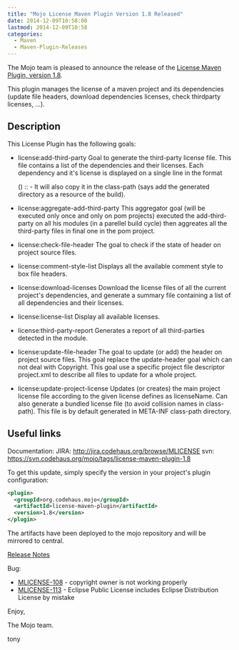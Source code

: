 ```yaml
---
title: "Mojo License Maven Plugin Version 1.8 Released"
date: 2014-12-09T10:58:00
lastmod: 2014-12-09T10:58
categories:
  - Maven
  - Maven-Plugin-Releases
---
```

The Mojo team is pleased to announce the release of the [License Maven Plugin,
version 1.8](http://mojo.codehaus.org/license-maven-plugin).


This plugin manages the license of a maven project and its dependencies (update
file headers, download dependencies licenses, check thirdparty licenses, ...).

Description
-----------

This License Plugin has the following goals:

* license:add-third-party
  Goal to generate the third-party license file. This file contains a list of
  the dependencies and their licenses. Each dependency and it's license is
  displayed on a single line in the format

   (<license-name>) <project-name> <groupId>:<artifactId>:<version> -
  <project-url>
  It will also copy it in the class-path (says add the generated directory as a
  resource of the build).

* license:aggregate-add-third-party
  This aggregator goal (will be executed only once and only on pom projects)
  executed the add-third-party on all his modules (in a parellel build cycle)
  then aggreates all the third-party files in final one in the pom project.

* license:check-file-header
  The goal to check if the state of header on project source files.

* license:comment-style-list
  Displays all the available comment style to box file headers.

* license:download-licenses
  Download the license files of all the current project's dependencies, and
  generate a summary file containing a list of all dependencies and their
  licenses.

* license:license-list
  Display all available licenses.

* license:third-party-report
  Generates a report of all third-parties detected in the module.

* license:update-file-header
  The goal to update (or add) the header on project source files. This goal
  replace the update-header goal which can not deal with Copyright. This goal
  use a specific project file descriptor project.xml to describe all files to
  update for a whole project.

* license:update-project-license
  Updates (or creates) the main project license file according to the given
  license defines as licenseName. Can also generate a bundled license file (to
  avoid collision names in class-path). This file is by default generated in
  META-INF class-path directory.

Useful links
------------

Documentation: JIRA: http://jira.codehaus.org/browse/MLICENSE
svn:  https://svn.codehaus.org/mojo/tags/license-maven-plugin-1.8

To get this update, simply specify the version in your project's plugin
configuration: 

```xml
<plugin>
  <groupId>org.codehaus.mojo</groupId>
  <artifactId>license-maven-plugin</artifactId>
  <version>1.8</version>
</plugin>
```

<!-- more -->

The artifacts have been deployed to the mojo repository and will be
mirrored to central.

[Release Notes](http://jira.codehaus.org/secure/ReleaseNote.jspa?projectId=12330&version=20802)

Bug:

 * [MLICENSE-108](https://issues.apache.org/jira/browse/MLICENSE-108) - copyright owner is not working properly
 * [MLICENSE-113](https://issues.apache.org/jira/browse/MLICENSE-113) - Eclipse Public License includes Eclipse Distribution License by mistake

Enjoy,

The Mojo team.

tony
